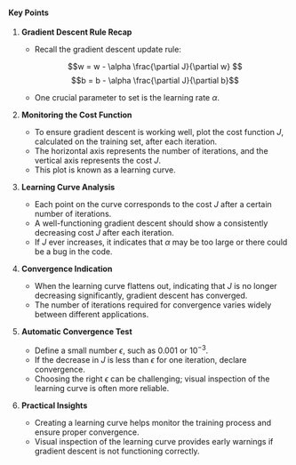 #### Key Points

1. **Gradient Descent Rule Recap**
    
    - Recall the gradient descent update rule:
    
  
    $$w = w - \alpha \frac{\partial J}{\partial w} $$$$b = b - \alpha \frac{\partial J}{\partial b}$$
    
    - One crucial parameter to set is the learning rate $\alpha$.
2. **Monitoring the Cost Function**
    
    - To ensure gradient descent is working well, plot the cost function $J$, calculated on the training set, after each iteration.
    - The horizontal axis represents the number of iterations, and the vertical axis represents the cost $J$.
    - This plot is known as a learning curve.
3. **Learning Curve Analysis**
    
    - Each point on the curve corresponds to the cost $J$ after a certain number of iterations.
    - A well-functioning gradient descent should show a consistently decreasing cost $J$ after each iteration.
    - If $J$ ever increases, it indicates that $\alpha$ may be too large or there could be a bug in the code.
4. **Convergence Indication**
    
    - When the learning curve flattens out, indicating that $J$ is no longer decreasing significantly, gradient descent has converged.
    - The number of iterations required for convergence varies widely between different applications.
5. **Automatic Convergence Test**
    
    - Define a small number $\epsilon$, such as $0.001$ or $10^{-3}$.
    - If the decrease in $J$ is less than $\epsilon$ for one iteration, declare convergence.
    - Choosing the right $\epsilon$ can be challenging; visual inspection of the learning curve is often more reliable.
6. **Practical Insights**
    
    - Creating a learning curve helps monitor the training process and ensure proper convergence.
    - Visual inspection of the learning curve provides early warnings if gradient descent is not functioning correctly.
